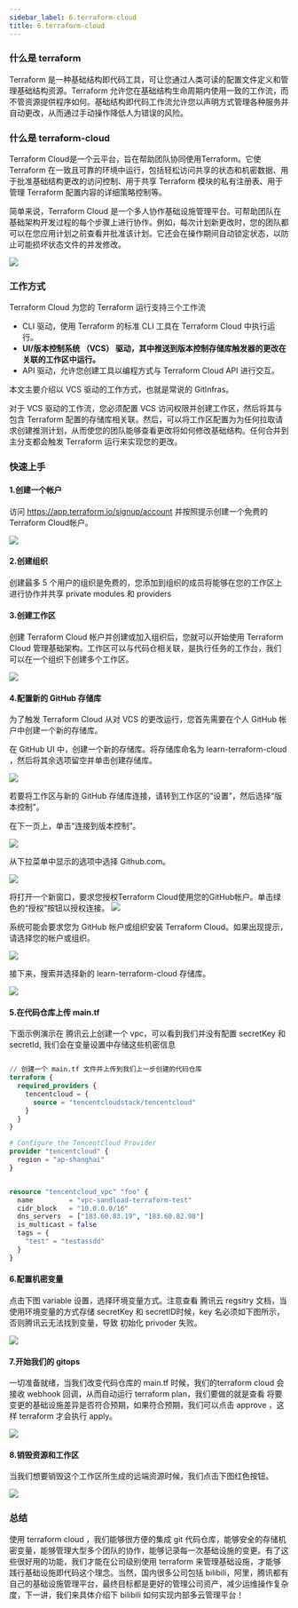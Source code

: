 ```yaml
---
sidebar_label: 6.terraform-cloud
title: 6.terraform-cloud
---
```



### 什么是 terraform

Terraform 是一种基础结构即代码工具，可让您通过人类可读的配置文件定义和管理基础结构资源。Terraform 允许您在基础结构生命周期内使用一致的工作流，而不管资源提供程序如何。基础结构即代码工作流允许您以声明方式管理各种服务并自动更改，从而通过手动操作降低人为错误的风险。

### 什么是 terraform-cloud

Terraform Cloud是一个云平台，旨在帮助团队协同使用Terraform。它使 Terraform 在一致且可靠的环境中运行，包括轻松访问共享的状态和机密数据、用于批准基础结构更改的访问控制、用于共享 Terraform 模块的私有注册表、用于管理 Terraform 配置内容的详细策略控制等。

简单来说，Terraform Cloud 是一个多人协作基础设施管理平台。可帮助团队在基础架构开发过程的每个步骤上进行协作。例如，每次计划新更改时，您的团队都可以在您应用计划之前查看并批准该计划。它还会在操作期间自动锁定状态，以防止可能损坏状态文件的并发修改。

![](https://content.hashicorp.com/api/assets?product=tutorials&version=main&asset=public%2Fimg%2Fterraform%2Fcloud%2Foverview.png)


### 工作方式

Terraform Cloud 为您的 Terraform 运行支持三个工作流

- CLI 驱动，使用 Terraform 的标准 CLI 工具在 Terraform Cloud 中执行运行。
- **UI/版本控制系统 （VCS） 驱动，其中推送到版本控制存储库触发器的更改在关联的工作区中运行。**
- API 驱动，允许您创建工具以编程方式与 Terraform Cloud API 进行交互。

本文主要介绍以  VCS 驱动的工作方式，也就是常说的 GitInfras。

对于 VCS 驱动的工作流，您必须配置 VCS 访问权限并创建工作区，然后将其与包含 Terraform 配置的存储库相关联。然后，可以将工作区配置为为任何拉取请求创建推测计划，从而使您的团队能够查看更改将如何修改基础结构。任何合并到主分支都会触发 Terraform 运行来实现您的更改。

### 快速上手

#### 1.创建一个帐户

访问 https://app.terraform.io/signup/account 并按照提示创建一个免费的Terraform Cloud帐户。

![](https://content.hashicorp.com/api/assets?product=tutorials&version=main&asset=public%2Fimg%2Fterraform%2Ftfc_signup.png)

#### 2.创建组织

创建最多 5 个用户的组织是免费的，您添加到组织的成员将能够在您的工作区上进行协作并共享 private modules 和 providers

#### 3.创建工作区

创建 Terraform Cloud 帐户并创建或加入组织后，您就可以开始使用 Terraform Cloud 管理基础架构。工作区可以与代码仓相关联，是执行任务的工作台，我们可以在一个组织下创建多个工作区。

![](https://raw.githubusercontent.com/mouuii/picture/master/%E6%88%AA%E5%B1%8F2023-06-21%20%E4%B8%8B%E5%8D%8810.12.41.png)

#### 4.配置新的 GitHub 存储库

为了触发 Terraform Cloud 从对 VCS 的更改运行，您首先需要在个人 GitHub 帐户中创建一个新的存储库。

在 GitHub UI 中，创建一个新的存储库。将存储库命名为 learn-terraform-cloud ，然后将其余选项留空并单击创建存储库。

![](https://content.hashicorp.com/api/assets?product=tutorials&version=main&asset=public%2Fimg%2Fterraform%2Fgithub_create_new_repository.png)

若要将工作区与新的 GitHub 存储库连接，请转到工作区的“设置”，然后选择“版本控制”。

在下一页上，单击“连接到版本控制”。

![](https://content.hashicorp.com/api/assets?product=tutorials&version=main&asset=public%2Fimg%2Fterraform%2Ftfc_hashicorp-training_workspaces_learn-terraform-cloud_connect_vcs.png)

从下拉菜单中显示的选项中选择 Github.com。

![](https://content.hashicorp.com/api/assets?product=tutorials&version=main&asset=public%2Fimg%2Fterraform%2Ftfc_hashicorp-training_workspaces_learn-terraform-cloud_settings_version-control_add_github.png)

将打开一个新窗口，要求您授权Terraform Cloud使用您的GitHub帐户。单击绿色的“授权”按钮以授权连接。
![](https://content.hashicorp.com/api/assets?product=tutorials&version=main&asset=public%2Fimg%2Fterraform%2Fcloud%2Fauthorize-github.png)

系统可能会要求您为 GitHub 帐户或组织安装 Terraform Cloud。如果出现提示，请选择您的帐户或组织。

![](https://content.hashicorp.com/api/assets?product=tutorials&version=main&asset=public%2Fimg%2Fterraform%2Fcloud%2Finstall-terraform-cloud.png)

接下来，搜索并选择新的 learn-terraform-cloud 存储库。

![](https://content.hashicorp.com/api/assets?product=tutorials&version=main&asset=public%2Fimg%2Fterraform%2Ftfc_hashicorp-training_workspaces_learn-terraform-cloud_settings_version-control_select_repository.png)

#### 5.在代码仓库上传 main.tf

下面示例演示在 腾讯云上创建一个 vpc，可以看到我们并没有配置 secretKey 和 secretId, 我们会在变量设置中存储这些机密信息

```tf

// 创建一个 main.tf 文件并上传到我们上一步创建的代码仓库
terraform {
  required_providers {
    tencentcloud = {
      source = "tencentcloudstack/tencentcloud"
    }
  }
}

# Configure the TencentCloud Provider
provider "tencentcloud" {
  region = "ap-shanghai"
}


resource "tencentcloud_vpc" "foo" {
  name         = "vpc-sandload-terraform-test"
  cidr_block   = "10.0.0.0/16"
  dns_servers  = ["183.60.83.19", "183.60.82.98"]
  is_multicast = false
  tags = {
    "test" = "testassdd"
  }
}
```

#### 6.配置机密变量

点击下图 variable 设置，选择环境变量方式。注意查看 腾讯云 regsitry 文档，当使用环境变量的方式存储 secretKey 和 secretID时候，key 名必须如下图所示，否则腾讯云无法找到变量，导致 初始化 privoder 失败。

![](https://raw.githubusercontent.com/mouuii/picture/master/%E6%88%AA%E5%B1%8F2023-06-21%20%E4%B8%8B%E5%8D%8810.22.16.png)

#### 7.开始我们的 gitops

一切准备就绪，当我们改变代码仓库的 main.tf 时候，我们的terraform cloud 会接收 webhook 回调，从而自动运行 terraform plan，我们要做的就是查看 将要变更的基础设施差异是否符合预期，如果符合预期，我们可以点击 approve ，这样 terraform 才会执行 apply。

![](https://content.hashicorp.com/api/assets?product=tutorials&version=main&asset=public%2Fimg%2Fterraform%2Ftfc_hashicorp-training_workspaces_learn-terraform-cloud_speculative_plan.png)

#### 8.销毁资源和工作区

当我们想要销毁这个工作区所生成的远端资源时候，我们点击下图红色按钮。

![](https://raw.githubusercontent.com/mouuii/picture/master/%E6%88%AA%E5%B1%8F2023-06-21%20%E4%B8%8B%E5%8D%8810.27.30.png)


### 总结

使用 terraform cloud ，我们能够很方便的集成 git 代码仓库，能够安全的存储机密变量，能够管理大型多个团队的协作，能够记录每一次基础设施的变更。有了这些很好用的功能，我们才能在公司级别使用 terraform 来管理基础设施，才能够践行基础设施即代码这个理念。当然，国内很多公司包括 bilibili，阿里，腾讯都有自己的基础设施管理平台，最终目标都是更好的管理公司资产，减少运维操作复杂度，下一讲，我们来具体介绍下 bilibili 如何实现内部多云管理平台！
